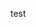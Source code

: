 










































































































test




